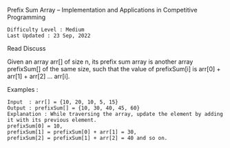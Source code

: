 Prefix Sum Array – Implementation and Applications in Competitive Programming

    Difficulty Level : Medium
    Last Updated : 23 Sep, 2022

Read
Discuss

Given an array arr[] of size n, its prefix sum array is another array prefixSum[] of the same size, such that the value of prefixSum[i] is arr[0] + arr[1] + arr[2] … arr[i].

Examples : 

    Input  : arr[] = {10, 20, 10, 5, 15}
    Output : prefixSum[] = {10, 30, 40, 45, 60}
    Explanation : While traversing the array, update the element by adding it with its previous element.
    prefixSum[0] = 10, 
    prefixSum[1] = prefixSum[0] + arr[1] = 30, 
    prefixSum[2] = prefixSum[1] + arr[2] = 40 and so on.